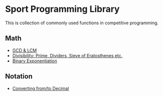 # Sport Programming Library


This is collection of commonly used functions in competitive programming.



## Math
- [GCD & LCM](Math/gcd_lcm.cpp)
- [Divisibility: Prime, Dividers, Sieve of Eratosthenes etc.](Math/divisibility.cpp)
- [Binary Exponentiation](Math/bin_pow.cpp)
## Notation
- [Converting from/to Decimal](Notation/converting.cpp)

